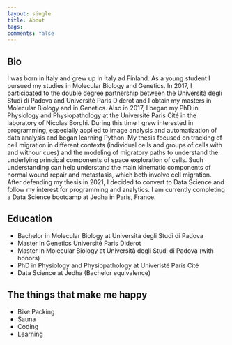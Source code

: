 ```yaml
---
layout: single
title: About
tags: 
comments: false
---
```


## Bio
I was born in Italy and grew up in Italy ad Finland. As a young student I pursued my studies in Molecular Biology and Genetics. 
In 2017, I participated to the double degree partnership between the Università degli Studi di Padova and Université Paris Diderot and I obtain my masters in Molecular Biology and in Genetics.
Also in 2017, I began my PhD in Physiology and Physiopathology at the Université Paris Cité in the laboratory of Nicolas Borghi.
During this time I grew interested in programming, especially applied to image analysis and automatization of data analysis and began learning Python.
My thesis focused on tracking of cell migration in different contexts (individual cells and groups of cells with and withour cues) and the modeling of migratory paths to understand the underlying principal components of space exploration of cells. Such understanding can help understand the main kinematic components of normal wound repair and metastasis, which both involve cell migration.
After defending my thesis in 2021, I decided to convert to Data Science and follow my interest for programming and analytics.
I am currently completing a Data Science bootcamp at Jedha in Paris, France.


## Education
- Bachelor in Molecular Biology at Università degli Studi di Padova
- Master in Genetics Université Paris Diderot
- Master in Molecular Biology at Università degli Studi di Padova (with honors)
- PhD in Physiology and Physiopathology at Univeristé Paris Cité
- Data Science at Jedha (Bachelor equivalence)

## The things that make me happy
- Bike Packing
- Sauna
- Coding
- Learning
 
